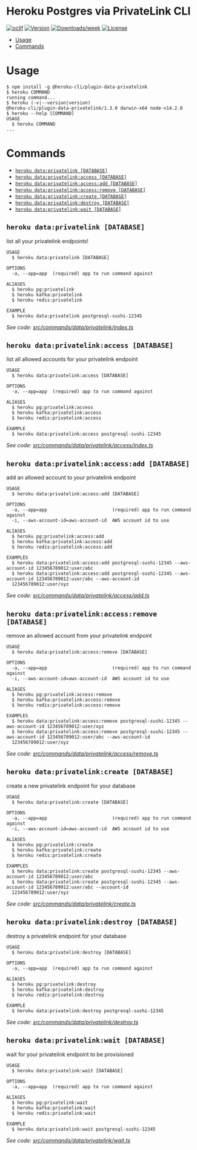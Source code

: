 Heroku Postgres via PrivateLink CLI
=======================

[![oclif](https://img.shields.io/badge/cli-oclif-brightgreen.svg)](https://oclif.io)
[![Version](https://img.shields.io/npm/v/@heroku-cli/plugin-data-privatelink.svg)](https://www.npmjs.com/package/@heroku-cli/plugin-data-privatelink)
[![Downloads/week](https://img.shields.io/npm/dw/@heroku-cli/plugin-data-privatelink.svg)](https://www.npmjs.com/package/@heroku-cli/plugin-data-privatelink)
[![License](https://img.shields.io/npm/l/@heroku-cli/plugin-data-privatelink.svg)](https://github.com/heroku/heroku-data-privatelink-cli/blob/main/package.json)

<!-- toc -->
* [Usage](#usage)
* [Commands](#commands)
<!-- tocstop -->
# Usage
<!-- usage -->
```sh-session
$ npm install -g @heroku-cli/plugin-data-privatelink
$ heroku COMMAND
running command...
$ heroku (-v|--version|version)
@heroku-cli/plugin-data-privatelink/1.3.0 darwin-x64 node-v14.2.0
$ heroku --help [COMMAND]
USAGE
  $ heroku COMMAND
...
```
<!-- usagestop -->
# Commands
<!-- commands -->
* [`heroku data:privatelink [DATABASE]`](#heroku-dataprivatelink-database)
* [`heroku data:privatelink:access [DATABASE]`](#heroku-dataprivatelinkaccess-database)
* [`heroku data:privatelink:access:add [DATABASE]`](#heroku-dataprivatelinkaccessadd-database)
* [`heroku data:privatelink:access:remove [DATABASE]`](#heroku-dataprivatelinkaccessremove-database)
* [`heroku data:privatelink:create [DATABASE]`](#heroku-dataprivatelinkcreate-database)
* [`heroku data:privatelink:destroy [DATABASE]`](#heroku-dataprivatelinkdestroy-database)
* [`heroku data:privatelink:wait [DATABASE]`](#heroku-dataprivatelinkwait-database)

## `heroku data:privatelink [DATABASE]`

list all your privatelink endpoints!

```
USAGE
  $ heroku data:privatelink [DATABASE]

OPTIONS
  -a, --app=app  (required) app to run command against

ALIASES
  $ heroku pg:privatelink
  $ heroku kafka:privatelink
  $ heroku redis:privatelink

EXAMPLE
  $ heroku data:privatelink postgresql-sushi-12345
```

_See code: [src/commands/data/privatelink/index.ts](https://github.com/heroku/heroku-data-privatelink-cli/blob/v1.3.0/src/commands/data/privatelink/index.ts)_

## `heroku data:privatelink:access [DATABASE]`

list all allowed accounts for your privatelink endpoint

```
USAGE
  $ heroku data:privatelink:access [DATABASE]

OPTIONS
  -a, --app=app  (required) app to run command against

ALIASES
  $ heroku pg:privatelink:access
  $ heroku kafka:privatelink:access
  $ heroku redis:privatelink:access

EXAMPLE
  $ heroku data:privatelink:access postgresql-sushi-12345
```

_See code: [src/commands/data/privatelink/access/index.ts](https://github.com/heroku/heroku-data-privatelink-cli/blob/v1.3.0/src/commands/data/privatelink/access/index.ts)_

## `heroku data:privatelink:access:add [DATABASE]`

add an allowed account to your privatelink endpoint

```
USAGE
  $ heroku data:privatelink:access:add [DATABASE]

OPTIONS
  -a, --app=app                        (required) app to run command against
  -i, --aws-account-id=aws-account-id  AWS account id to use

ALIASES
  $ heroku pg:privatelink:access:add
  $ heroku kafka:privatelink:access:add
  $ heroku redis:privatelink:access:add

EXAMPLES
  $ heroku data:privatelink:access:add postgresql-sushi-12345 --aws-account-id 123456789012:user/abc
  $ heroku data:privatelink:access:add postgresql-sushi-12345 --aws-account-id 123456789012:user/abc --aws-account-id
  123456789012:user/xyz
```

_See code: [src/commands/data/privatelink/access/add.ts](https://github.com/heroku/heroku-data-privatelink-cli/blob/v1.3.0/src/commands/data/privatelink/access/add.ts)_

## `heroku data:privatelink:access:remove [DATABASE]`

remove an allowed account from your privatelink endpoint

```
USAGE
  $ heroku data:privatelink:access:remove [DATABASE]

OPTIONS
  -a, --app=app                        (required) app to run command against
  -i, --aws-account-id=aws-account-id  AWS account id to use

ALIASES
  $ heroku pg:privatelink:access:remove
  $ heroku kafka:privatelink:access:remove
  $ heroku redis:privatelink:access:remove

EXAMPLES
  $ heroku data:privatelink:access:remove postgresql-sushi-12345 --aws-account-id 123456789012:user/xyz
  $ heroku data:privatelink:access:remove postgresql-sushi-12345 --aws-account-id 123456789012:user/abc --aws-account-id
  123456789012:user/xyz
```

_See code: [src/commands/data/privatelink/access/remove.ts](https://github.com/heroku/heroku-data-privatelink-cli/blob/v1.3.0/src/commands/data/privatelink/access/remove.ts)_

## `heroku data:privatelink:create [DATABASE]`

create a new privatelink endpoint for your database

```
USAGE
  $ heroku data:privatelink:create [DATABASE]

OPTIONS
  -a, --app=app                        (required) app to run command against
  -i, --aws-account-id=aws-account-id  AWS account id to use

ALIASES
  $ heroku pg:privatelink:create
  $ heroku kafka:privatelink:create
  $ heroku redis:privatelink:create

EXAMPLES
  $ heroku data:privatelink:create postgresql-sushi-12345 --aws-account-id 123456789012:user/abc
  $ heroku data:privatelink:create postgresql-sushi-12345 --aws-account-id 123456789012:user/abc --account-id
  123456789012:user/xyz
```

_See code: [src/commands/data/privatelink/create.ts](https://github.com/heroku/heroku-data-privatelink-cli/blob/v1.3.0/src/commands/data/privatelink/create.ts)_

## `heroku data:privatelink:destroy [DATABASE]`

destroy a privatelink endpoint for your database

```
USAGE
  $ heroku data:privatelink:destroy [DATABASE]

OPTIONS
  -a, --app=app  (required) app to run command against

ALIASES
  $ heroku pg:privatelink:destroy
  $ heroku kafka:privatelink:destroy
  $ heroku redis:privatelink:destroy

EXAMPLE
  $ heroku data:privatelink:destroy postgresql-sushi-12345
```

_See code: [src/commands/data/privatelink/destroy.ts](https://github.com/heroku/heroku-data-privatelink-cli/blob/v1.3.0/src/commands/data/privatelink/destroy.ts)_

## `heroku data:privatelink:wait [DATABASE]`

wait for your privatelink endpoint to be provisioned

```
USAGE
  $ heroku data:privatelink:wait [DATABASE]

OPTIONS
  -a, --app=app  (required) app to run command against

ALIASES
  $ heroku pg:privatelink:wait
  $ heroku kafka:privatelink:wait
  $ heroku redis:privatelink:wait

EXAMPLE
  $ heroku data:privatelink:wait postgresql-sushi-12345
```

_See code: [src/commands/data/privatelink/wait.ts](https://github.com/heroku/heroku-data-privatelink-cli/blob/v1.3.0/src/commands/data/privatelink/wait.ts)_
<!-- commandsstop -->

